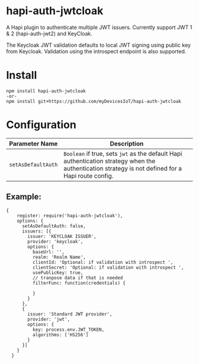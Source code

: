 # hapi-auth-jwtcloak

A Hapi plugin to authenticate multiple JWT issuers. Currently support JWT 1 & 2 (hapi-auth-jwt2) and KeyCloak.

The Keycloak JWT validation defaults to local JWT signing using public key from Keycloak. Validation
using the introspect endpoint is also supported.

<h1>Install</h1>

```
npm install hapi-auth-jwtcloak
-or-
npm install git+https://github.com/myDevicesIoT/hapi-auth-jwtcloak
```

<h1>Configuration</h1>

Parameter Name | Description
--- | ---
`setAsDefaultAuth` | `Boolean` if true, sets `jwt` as the default Hapi authentication strategy when the authentication strategy is not defined for a Hapi route config.

<h2>Example:</h2>

```
{
    register: require('hapi-auth-jwtcloak'),
    options: {
      setAsDefaultAuth: false,
      issuers: [{
        issuer: 'KEYCLOAK ISSUER',
        provider: 'keycloak',
        options: {
          baseUrl: '',
          realm: 'Realm Name',
          clientId: 'Optional: if validation with introspect ',
          clientSecret: 'Optional: if validation with introspect ',
          usePublicKey: true,
          // tranpose data if that is needed
          filterFunc: function(credentials) {
            
          }
        }
      },
      {
        issuer: 'Standard JWT provider',
        provider: 'jwt',
        options: {
          key: process.env.JWT_TOKEN,
          algorithms: ['HS256']
        }
      }]
    }
  }
  ```
